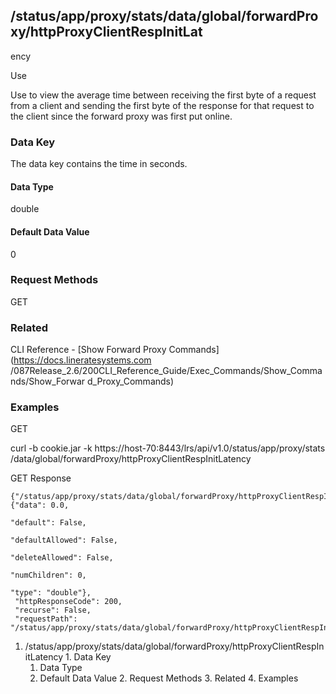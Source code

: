 ## /status/app/proxy/stats/data/global/forwardProxy/httpProxyClientRespInitLat
ency

Use

Use to view the average time between receiving the first byte of a request
from a client and sending the first byte of the response for that request to
the client since the forward proxy was first put online.

### Data Key

The data key contains the time in seconds.

#### Data Type

double

#### Default Data Value

0

### Request Methods

GET

### Related

CLI Reference - [Show Forward Proxy Commands](https://docs.lineratesystems.com
/087Release_2.6/200CLI_Reference_Guide/Exec_Commands/Show_Commands/Show_Forwar
d_Proxy_Commands)

### Examples

GET

curl -b cookie.jar -k https://host-70:8443/lrs/api/v1.0/status/app/proxy/stats
/data/global/forwardProxy/httpProxyClientRespInitLatency

GET Response

    
    
    {"/status/app/proxy/stats/data/global/forwardProxy/httpProxyClientRespInitLatency": {"data": 0.0,
                                                                                          "default": False,
                                                                                          "defaultAllowed": False,
                                                                                          "deleteAllowed": False,
                                                                                          "numChildren": 0,
                                                                                          "type": "double"},
     "httpResponseCode": 200,
     "recurse": False,
     "requestPath": "/status/app/proxy/stats/data/global/forwardProxy/httpProxyClientRespInitLatency"}
    

  1. /status/app/proxy/stats/data/global/forwardProxy/httpProxyClientRespInitLatency
    1. Data Key
      1. Data Type
      2. Default Data Value
    2. Request Methods
    3. Related
    4. Examples

